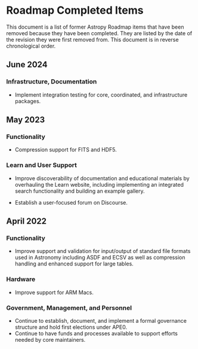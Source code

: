 # Roadmap Completed Items

This document is a list of former Astropy Roadmap items that have been removed because they have been completed. 
They are listed by the date of the revision they were first removed from.
This document is in reverse chronological order.

## June 2024

### Infrastructure,  Documentation

- Implement integration testing for core, coordinated, and infrastructure packages.


## May 2023

### Functionality

- Compression support for FITS and HDF5.

### Learn and User Support

- Improve discoverability of documentation and educational materials by overhauling the Learn website, including implementing an integrated search functionality and building an example gallery.

- Establish a user-focused forum on Discourse.

## April 2022

### Functionality
- Improve support and validation for input/output of standard file formats used in Astronomy including ASDF and ECSV as well as compression handling and enhanced support for large tables.

### Hardware 
- Improve support for ARM Macs.

### Government, Management, and Personnel

- Continue to establish, document, and implement a formal governance structure and hold first elections under APE0.
- Continue to have funds and processes available to support efforts needed by core maintainers.
